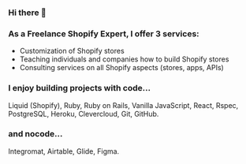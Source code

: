 ### Hi there 👋

### As a Freelance Shopify Expert, I offer 3 services:
- Customization of Shopify stores
- Teaching individuals and companies how to build Shopify stores
- Consulting services on all Shopify aspects (stores, apps, APIs)

### I enjoy building projects with code...
Liquid (Shopify), Ruby, Ruby on Rails, Vanilla JavaScript, React, Rspec, PostgreSQL, Heroku, Clevercloud, Git, GitHub.

### and nocode...
Integromat, Airtable, Glide, Figma.
